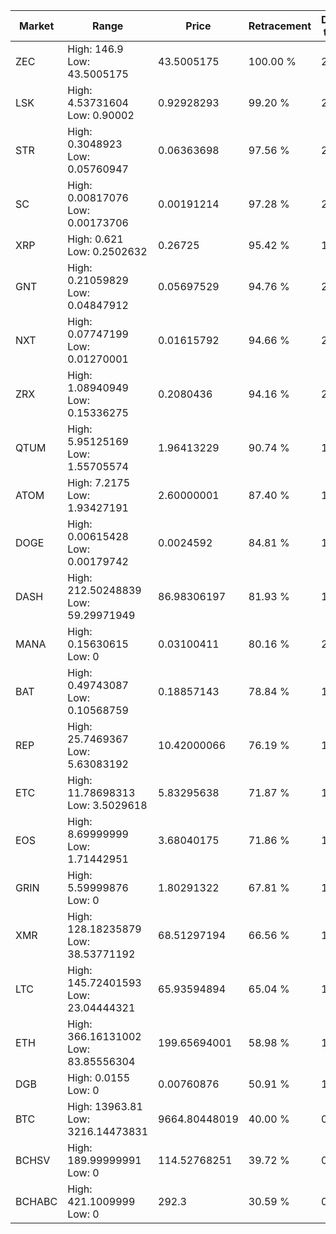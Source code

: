 | Market | Range | Price| Retracement | Doubles to 50% |
| --- | --- | --- | --- | --- |
| ZEC | High: 146.9<br />Low: 43.5005175 | 43.5005175 | 100.00 % | 2.19 |
| LSK | High: 4.53731604<br />Low: 0.90002 | 0.92928293 | 99.20 % | 2.93 |
| STR | High: 0.3048923<br />Low: 0.05760947 | 0.06363698 | 97.56 % | 2.85 |
| SC | High: 0.00817076<br />Low: 0.00173706 | 0.00191214 | 97.28 % | 2.59 |
| XRP | High: 0.621<br />Low: 0.2502632 | 0.26725 | 95.42 % | 1.63 |
| GNT | High: 0.21059829<br />Low: 0.04847912 | 0.05697529 | 94.76 % | 2.27 |
| NXT | High: 0.07747199<br />Low: 0.01270001 | 0.01615792 | 94.66 % | 2.79 |
| ZRX | High: 1.08940949<br />Low: 0.15336275 | 0.2080436 | 94.16 % | 2.99 |
| QTUM | High: 5.95125169<br />Low: 1.55705574 | 1.96413229 | 90.74 % | 1.91 |
| ATOM | High: 7.2175<br />Low: 1.93427191 | 2.60000001 | 87.40 % | 1.76 |
| DOGE | High: 0.00615428<br />Low: 0.00179742 | 0.0024592 | 84.81 % | 1.62 |
| DASH | High: 212.50248839<br />Low: 59.29971949 | 86.98306197 | 81.93 % | 1.56 |
| MANA | High: 0.15630615<br />Low: 0 | 0.03100411 | 80.16 % | 2.52 |
| BAT | High: 0.49743087<br />Low: 0.10568759 | 0.18857143 | 78.84 % | 1.60 |
| REP | High: 25.7469367<br />Low: 5.63083192 | 10.42000066 | 76.19 % | 1.51 |
| ETC | High: 11.78698313<br />Low: 3.5029618 | 5.83295638 | 71.87 % | 1.31 |
| EOS | High: 8.69999999<br />Low: 1.71442951 | 3.68040175 | 71.86 % | 1.41 |
| GRIN | High: 5.59999876<br />Low: 0 | 1.80291322 | 67.81 % | 1.55 |
| XMR | High: 128.18235879<br />Low: 38.53771192 | 68.51297194 | 66.56 % | 1.22 |
| LTC | High: 145.72401593<br />Low: 23.04444321 | 65.93594894 | 65.04 % | 1.28 |
| ETH | High: 366.16131002<br />Low: 83.85556304 | 199.65694001 | 58.98 % | 1.13 |
| DGB | High: 0.0155<br />Low: 0 | 0.00760876 | 50.91 % | 1.02 |
| BTC | High: 13963.81<br />Low: 3216.14473831 | 9664.80448019 | 40.00 % | 0.00 |
| BCHSV | High: 189.99999991<br />Low: 0 | 114.52768251 | 39.72 % | 0.00 |
| BCHABC | High: 421.1009999<br />Low: 0 | 292.3 | 30.59 % | 0.00 |
